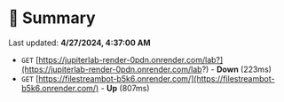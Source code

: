 # 📖 Summary
Last updated: **4/27/2024, 4:37:00 AM**

- `GET` [https://jupiterlab-render-0pdn.onrender.com/lab?](https://jupiterlab-render-0pdn.onrender.com/lab?) - **Down** (223ms)
- `GET` [https://filestreambot-b5k6.onrender.com/](https://filestreambot-b5k6.onrender.com/) - **Up** (807ms)
